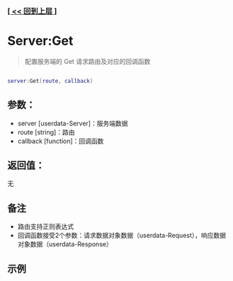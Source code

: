 ### [[ << 回到上层 ]](README.md)

# Server:Get

> 配置服务端的 Get 请求路由及对应的回调函数

```lua

server:Get(route, callback)

```

## 参数：

+ server [userdata-Server]：服务端数据
+ route [string]：路由
+ callback [function]：回调函数

## 返回值：

无

## 备注

+ 路由支持正则表达式
+ 回调函数接受2个参数：请求数据对象数据（userdata-Request），响应数据对象数据（userdata-Response）

## 示例

```lua

```